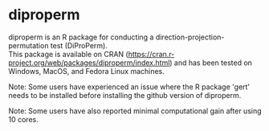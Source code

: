 # diproperm

diproperm is an R package for conducting a direction-projection-permutation test (DiProPerm).  
This package is available on CRAN (https://cran.r-project.org/web/packages/diproperm/index.html) and has been tested on Windows, MacOS, and Fedora Linux machines.

Note: Some users have experienced an issue where the R package 'gert' needs to be installed before installing the github version of diproperm. 

Note: Some users have also reported minimal computational gain after using 10 cores.
